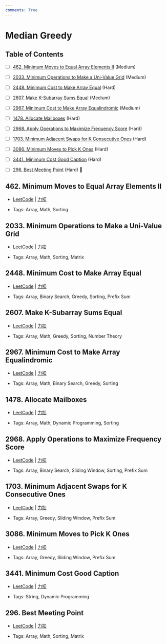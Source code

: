 ```yaml
---
comments: True
---
```


# Median Greedy

## Table of Contents

- [ ] [462. Minimum Moves to Equal Array Elements II](#462-minimum-moves-to-equal-array-elements-ii) (Medium)
- [ ] [2033. Minimum Operations to Make a Uni-Value Grid](#2033-minimum-operations-to-make-a-uni-value-grid) (Medium)
- [ ] [2448. Minimum Cost to Make Array Equal](#2448-minimum-cost-to-make-array-equal) (Hard)
- [ ] [2607. Make K-Subarray Sums Equal](#2607-make-k-subarray-sums-equal) (Medium)
- [ ] [2967. Minimum Cost to Make Array Equalindromic](#2967-minimum-cost-to-make-array-equalindromic) (Medium)
- [ ] [1478. Allocate Mailboxes](#1478-allocate-mailboxes) (Hard)
- [ ] [2968. Apply Operations to Maximize Frequency Score](#2968-apply-operations-to-maximize-frequency-score) (Hard)
- [ ] [1703. Minimum Adjacent Swaps for K Consecutive Ones](#1703-minimum-adjacent-swaps-for-k-consecutive-ones) (Hard)
- [ ] [3086. Minimum Moves to Pick K Ones](#3086-minimum-moves-to-pick-k-ones) (Hard)
- [ ] [3441. Minimum Cost Good Caption](#3441-minimum-cost-good-caption) (Hard)
- [ ] [296. Best Meeting Point](#296-best-meeting-point) (Hard) 👑


## 462. Minimum Moves to Equal Array Elements II

-    [LeetCode](https://leetcode.com/problems/minimum-moves-to-equal-array-elements-ii/) | [力扣](https://leetcode.cn/problems/minimum-moves-to-equal-array-elements-ii/)

-   Tags: Array, Math, Sorting



## 2033. Minimum Operations to Make a Uni-Value Grid

-    [LeetCode](https://leetcode.com/problems/minimum-operations-to-make-a-uni-value-grid/) | [力扣](https://leetcode.cn/problems/minimum-operations-to-make-a-uni-value-grid/)

-   Tags: Array, Math, Sorting, Matrix



## 2448. Minimum Cost to Make Array Equal

-    [LeetCode](https://leetcode.com/problems/minimum-cost-to-make-array-equal/) | [力扣](https://leetcode.cn/problems/minimum-cost-to-make-array-equal/)

-   Tags: Array, Binary Search, Greedy, Sorting, Prefix Sum



## 2607. Make K-Subarray Sums Equal

-    [LeetCode](https://leetcode.com/problems/make-k-subarray-sums-equal/) | [力扣](https://leetcode.cn/problems/make-k-subarray-sums-equal/)

-   Tags: Array, Math, Greedy, Sorting, Number Theory



## 2967. Minimum Cost to Make Array Equalindromic

-    [LeetCode](https://leetcode.com/problems/minimum-cost-to-make-array-equalindromic/) | [力扣](https://leetcode.cn/problems/minimum-cost-to-make-array-equalindromic/)

-   Tags: Array, Math, Binary Search, Greedy, Sorting



## 1478. Allocate Mailboxes

-    [LeetCode](https://leetcode.com/problems/allocate-mailboxes/) | [力扣](https://leetcode.cn/problems/allocate-mailboxes/)

-   Tags: Array, Math, Dynamic Programming, Sorting



## 2968. Apply Operations to Maximize Frequency Score

-    [LeetCode](https://leetcode.com/problems/apply-operations-to-maximize-frequency-score/) | [力扣](https://leetcode.cn/problems/apply-operations-to-maximize-frequency-score/)

-   Tags: Array, Binary Search, Sliding Window, Sorting, Prefix Sum



## 1703. Minimum Adjacent Swaps for K Consecutive Ones

-    [LeetCode](https://leetcode.com/problems/minimum-adjacent-swaps-for-k-consecutive-ones/) | [力扣](https://leetcode.cn/problems/minimum-adjacent-swaps-for-k-consecutive-ones/)

-   Tags: Array, Greedy, Sliding Window, Prefix Sum



## 3086. Minimum Moves to Pick K Ones

-    [LeetCode](https://leetcode.com/problems/minimum-moves-to-pick-k-ones/) | [力扣](https://leetcode.cn/problems/minimum-moves-to-pick-k-ones/)

-   Tags: Array, Greedy, Sliding Window, Prefix Sum



## 3441. Minimum Cost Good Caption

-    [LeetCode](https://leetcode.com/problems/minimum-cost-good-caption/) | [力扣](https://leetcode.cn/problems/minimum-cost-good-caption/)

-   Tags: String, Dynamic Programming



## 296. Best Meeting Point

-    [LeetCode](https://leetcode.com/problems/best-meeting-point/) | [力扣](https://leetcode.cn/problems/best-meeting-point/)

-   Tags: Array, Math, Sorting, Matrix
